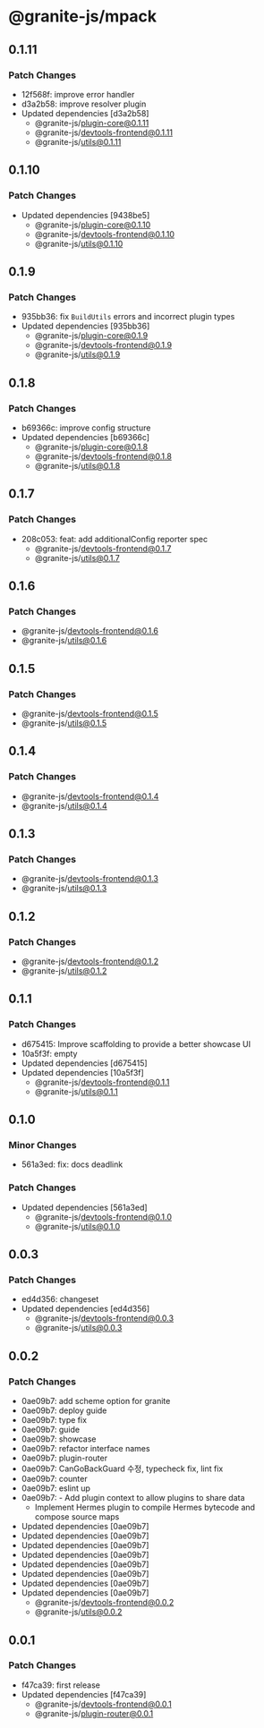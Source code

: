 # @granite-js/mpack

## 0.1.11

### Patch Changes

- 12f568f: improve error handler
- d3a2b58: improve resolver plugin
- Updated dependencies [d3a2b58]
  - @granite-js/plugin-core@0.1.11
  - @granite-js/devtools-frontend@0.1.11
  - @granite-js/utils@0.1.11

## 0.1.10

### Patch Changes

- Updated dependencies [9438be5]
  - @granite-js/plugin-core@0.1.10
  - @granite-js/devtools-frontend@0.1.10
  - @granite-js/utils@0.1.10

## 0.1.9

### Patch Changes

- 935bb36: fix `BuildUtils` errors and incorrect plugin types
- Updated dependencies [935bb36]
  - @granite-js/plugin-core@0.1.9
  - @granite-js/devtools-frontend@0.1.9
  - @granite-js/utils@0.1.9

## 0.1.8

### Patch Changes

- b69366c: improve config structure
- Updated dependencies [b69366c]
  - @granite-js/plugin-core@0.1.8
  - @granite-js/devtools-frontend@0.1.8
  - @granite-js/utils@0.1.8

## 0.1.7

### Patch Changes

- 208c053: feat: add additionalConfig reporter spec
  - @granite-js/devtools-frontend@0.1.7
  - @granite-js/utils@0.1.7

## 0.1.6

### Patch Changes

- @granite-js/devtools-frontend@0.1.6
- @granite-js/utils@0.1.6

## 0.1.5

### Patch Changes

- @granite-js/devtools-frontend@0.1.5
- @granite-js/utils@0.1.5

## 0.1.4

### Patch Changes

- @granite-js/devtools-frontend@0.1.4
- @granite-js/utils@0.1.4

## 0.1.3

### Patch Changes

- @granite-js/devtools-frontend@0.1.3
- @granite-js/utils@0.1.3

## 0.1.2

### Patch Changes

- @granite-js/devtools-frontend@0.1.2
- @granite-js/utils@0.1.2

## 0.1.1

### Patch Changes

- d675415: Improve scaffolding to provide a better showcase UI
- 10a5f3f: empty
- Updated dependencies [d675415]
- Updated dependencies [10a5f3f]
  - @granite-js/devtools-frontend@0.1.1
  - @granite-js/utils@0.1.1

## 0.1.0

### Minor Changes

- 561a3ed: fix: docs deadlink

### Patch Changes

- Updated dependencies [561a3ed]
  - @granite-js/devtools-frontend@0.1.0
  - @granite-js/utils@0.1.0

## 0.0.3

### Patch Changes

- ed4d356: changeset
- Updated dependencies [ed4d356]
  - @granite-js/devtools-frontend@0.0.3
  - @granite-js/utils@0.0.3

## 0.0.2

### Patch Changes

- 0ae09b7: add scheme option for granite
- 0ae09b7: deploy guide
- 0ae09b7: type fix
- 0ae09b7: guide
- 0ae09b7: showcase
- 0ae09b7: refactor interface names
- 0ae09b7: plugin-router
- 0ae09b7: CanGoBackGuard 수정, typecheck fix, lint fix
- 0ae09b7: counter
- 0ae09b7: eslint up
- 0ae09b7: - Add plugin context to allow plugins to share data
  - Implement Hermes plugin to compile Hermes bytecode and compose source maps
- Updated dependencies [0ae09b7]
- Updated dependencies [0ae09b7]
- Updated dependencies [0ae09b7]
- Updated dependencies [0ae09b7]
- Updated dependencies [0ae09b7]
- Updated dependencies [0ae09b7]
- Updated dependencies [0ae09b7]
- Updated dependencies [0ae09b7]
  - @granite-js/devtools-frontend@0.0.2
  - @granite-js/utils@0.0.2

## 0.0.1

### Patch Changes

- f47ca39: first release
- Updated dependencies [f47ca39]
  - @granite-js/devtools-frontend@0.0.1
  - @granite-js/plugin-router@0.0.1
